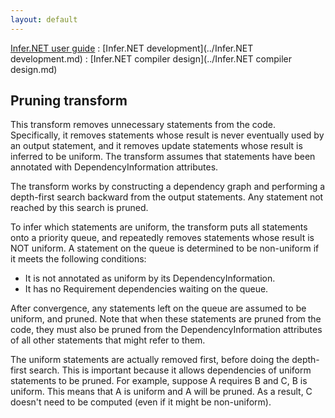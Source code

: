 ```yaml
---
layout: default
---
```

[Infer.NET user guide](../index.md) : [Infer.NET development](../Infer.NET development.md) : [Infer.NET compiler design](../Infer.NET compiler design.md)

## Pruning transform

This transform removes unnecessary statements from the code. Specifically, it removes statements whose result is never eventually used by an output statement, and it removes update statements whose result is inferred to be uniform. The transform assumes that statements have been annotated with DependencyInformation attributes. 
 
The transform works by constructing a dependency graph and performing a depth-first search backward from the output statements. Any statement not reached by this search is pruned.
 
To infer which statements are uniform, the transform puts all statements onto a priority queue, and repeatedly removes statements whose result is NOT uniform. A statement on the queue is determined to be non-uniform if it meets the following conditions:

*  It is not annotated as uniform by its DependencyInformation.
*  It has no Requirement dependencies waiting on the queue.

After convergence, any statements left on the queue are assumed to be uniform, and pruned. Note that when these statements are pruned from the code, they must also be pruned from the DependencyInformation attributes of all other statements that might refer to them.

The uniform statements are actually removed first, before doing the depth-first search. This is important because it allows dependencies of uniform statements to be pruned. For example, suppose A requires B and C, B is uniform. This means that A is uniform and A will be pruned. As a result, C doesn't need to be computed (even if it might be non-uniform).